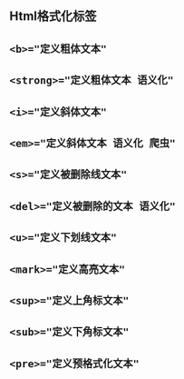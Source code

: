 ## Html格式化标签

`<b>="定义粗体文本"`
--

`<strong>="定义粗体文本 语义化"`
--

`<i>="定义斜体文本" `
--

`<em>="定义斜体文本 语义化 爬虫"`
--

`<s>="定义被删除线文本"`
--

`<del>="定义被删除的文本 语义化"`
--

`<u>="定义下划线文本"`
--

`<mark>="定义高亮文本"`
--

`<sup>="定义上角标文本"`
--

`<sub>="定义下角标文本"`
--

`<pre>="定义预格式化文本"`
--
